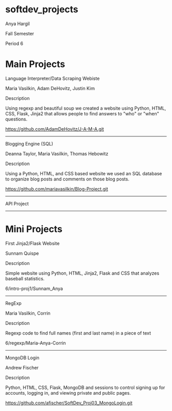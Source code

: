 softdev_projects
================

Anya Hargil

Fall Semester

Period 6

Main Projects
====================================================================================
Language Interpreter/Data Scraping Webiste

Maria Vasilkin, Adam DeHovitz, Justin Kim

Description

  Using regexp and beautiful soup we created a website using Python, HTML, CSS, Flask, Jinja2 that allows people to find answers to "who" or "when" questions.
  
  https://github.com/AdamDeHovitz/J-A-M-A.git

-----------------------------------------------------------------------------------

Blogging Engine (SQL)

Deanna Taylor, Maria Vasilkin, Thomas Hebowitz

Description

  Using a Python, HTML, and CSS based website we used an SQL database to organize blog posts and comments on those blog posts.

  https://github.com/mariavasilkin/Blog-Project.git
  
-----------------------------------------------------------------------------------

API Project
 

------------------------------------------------------------------------------------------------------

Mini Projects
=====================================================================================

First Jinja2/Flask Website

Sunnam Quispe

Description

  Simple website using Python, HTML, Jinja2, Flask and CSS that analyzes baseball statistics.  

  6/intro-proj1/Sunnam_Anya
  
------------------------------------------------------------------------------------

RegExp

Maria Vasilkin, Corrin

Description

  Regexp code to find full names (first and last name) in a piece of text

  6/regexp/Maria-Anya-Corrin

----------------------------------------------------------------------------------

MongoDB Login

Andrew Fischer

Description

  Python, HTML, CSS, Flask, MongoDB and sessions to control signing up for accounts, logging in, and viewing private and public pages. 

  https://github.com/afischer/SoftDev_Proj03_MongoLogin.git
